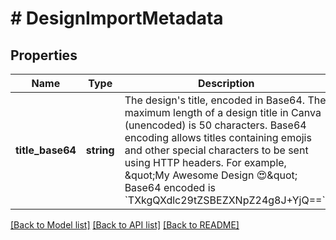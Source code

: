 # # DesignImportMetadata

## Properties

Name | Type | Description | Notes
------------ | ------------- | ------------- | -------------
**title_base64** | **string** | The design&#39;s title, encoded in Base64.  The maximum length of a design title in Canva (unencoded) is 50 characters.  Base64 encoding allows titles containing emojis and other special characters to be sent using HTTP headers. For example, \&quot;My Awesome Design 😍\&quot; Base64 encoded is &#x60;TXkgQXdlc29tZSBEZXNpZ24g8J+YjQ&#x3D;&#x3D;&#x60;. |

[[Back to Model list]](../../README.md#models) [[Back to API list]](../../README.md#endpoints) [[Back to README]](../../README.md)
